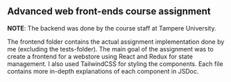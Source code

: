 ## Advanced web front-ends course assignment

**NOTE**: The backend was done by the course staff at Tampere University.

The frontend folder contains the actual assignment implementation done by me (excluding the tests-folder). 
The main goal of the assignment was to create a frontend for a webstore using React and Redux for state management. 
I also used TailwindCSS for styling the components. Each file contains more in-depth explanations of each component in JSDoc.
